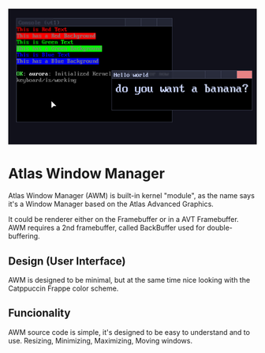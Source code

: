 <p align="center">
  <img src="/proj/atlas-dev/docs/core/Atlas%20Window%20Manager/Screenshot_20250323_220912.png" alt="AWM Preview">
</p>

# Atlas Window Manager

Atlas Window Manager (AWM) is built-in kernel "module", as the name says it's a Window Manager based on the Atlas Advanced Graphics.

It could be renderer either on the Framebuffer or in a AVT Framebuffer.
AWM requires a 2nd framebuffer, called BackBuffer used for double-buffering.

## Design (User Interface)

AWM is designed to be minimal, but at the same time nice looking with the Catppuccin Frappe color scheme.


## Funcionality

AWM source code is simple, it's designed to be easy to understand and to use.
Resizing, Minimizing, Maximizing, Moving windows.
